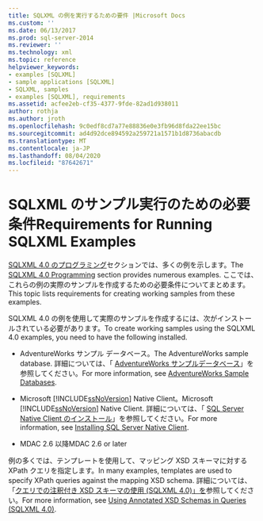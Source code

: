 ```yaml
---
title: SQLXML の例を実行するための要件 |Microsoft Docs
ms.custom: ''
ms.date: 06/13/2017
ms.prod: sql-server-2014
ms.reviewer: ''
ms.technology: xml
ms.topic: reference
helpviewer_keywords:
- examples [SQLXML]
- sample applications [SQLXML]
- SQLXML, samples
- examples [SQLXML], requirements
ms.assetid: acfee2eb-cf35-4377-9fde-82ad1d938011
author: rothja
ms.author: jroth
ms.openlocfilehash: 9c0edf8cd7a77e88836e0e3fb96d8fda22ee15bc
ms.sourcegitcommit: ad4d92dce894592a259721a1571b1d8736abacdb
ms.translationtype: MT
ms.contentlocale: ja-JP
ms.lasthandoff: 08/04/2020
ms.locfileid: "87642671"
---
```

# <a name="requirements-for-running-sqlxml-examples"></a><span data-ttu-id="0bd19-102">SQLXML のサンプル実行のための必要条件</span><span class="sxs-lookup"><span data-stu-id="0bd19-102">Requirements for Running SQLXML Examples</span></span>
  <span data-ttu-id="0bd19-103">[SQLXML 4.0 のプログラミング](sqlxml-4-0-programming-concepts.md)セクションでは、多くの例を示します。</span><span class="sxs-lookup"><span data-stu-id="0bd19-103">The [SQLXML 4.0 Programming](sqlxml-4-0-programming-concepts.md) section provides numerous examples.</span></span> <span data-ttu-id="0bd19-104">ここでは、これらの例の実際のサンプルを作成するための必要条件についてまとめます。</span><span class="sxs-lookup"><span data-stu-id="0bd19-104">This topic lists requirements for creating working samples from these examples.</span></span>  
  
 <span data-ttu-id="0bd19-105">SQLXML 4.0 の例を使用して実際のサンプルを作成するには、次がインストールされている必要があります。</span><span class="sxs-lookup"><span data-stu-id="0bd19-105">To create working samples using the SQLXML 4.0 examples, you need to have the following installed.</span></span>  
  
-   <span data-ttu-id="0bd19-106">AdventureWorks サンプル データベース。</span><span class="sxs-lookup"><span data-stu-id="0bd19-106">The AdventureWorks sample database.</span></span> <span data-ttu-id="0bd19-107">詳細については、「 [AdventureWorks サンプルデータベース](https://msftdbprodsamples.codeplex.com/)」を参照してください。</span><span class="sxs-lookup"><span data-stu-id="0bd19-107">For more information, see [AdventureWorks Sample Databases](https://msftdbprodsamples.codeplex.com/).</span></span>  
  
-   <span data-ttu-id="0bd19-108">Microsoft [!INCLUDE[ssNoVersion](../../includes/ssnoversion-md.md)] Native Client。</span><span class="sxs-lookup"><span data-stu-id="0bd19-108">Microsoft [!INCLUDE[ssNoVersion](../../includes/ssnoversion-md.md)] Native Client.</span></span> <span data-ttu-id="0bd19-109">詳細については、「 [SQL Server Native Client のインストール](../native-client/applications/installing-sql-server-native-client.md)」を参照してください。</span><span class="sxs-lookup"><span data-stu-id="0bd19-109">For more information, see [Installing SQL Server Native Client](../native-client/applications/installing-sql-server-native-client.md).</span></span>  
  
-   <span data-ttu-id="0bd19-110">MDAC 2.6 以降</span><span class="sxs-lookup"><span data-stu-id="0bd19-110">MDAC 2.6 or later</span></span>  
  
 <span data-ttu-id="0bd19-111">例の多くでは、テンプレートを使用して、マッピング XSD スキーマに対する XPath クエリを指定します。</span><span class="sxs-lookup"><span data-stu-id="0bd19-111">In many examples, templates are used to specify XPath queries against the mapping XSD schema.</span></span> <span data-ttu-id="0bd19-112">詳細については、「[クエリでの注釈付き XSD スキーマの使用 &#40;SQLXML 4.0&#41;」を](annotated-xsd-schemas/using-annotated-xsd-schemas-in-queries-sqlxml-4-0.md)参照してください。</span><span class="sxs-lookup"><span data-stu-id="0bd19-112">For more information, see [Using Annotated XSD Schemas in Queries &#40;SQLXML 4.0&#41;](annotated-xsd-schemas/using-annotated-xsd-schemas-in-queries-sqlxml-4-0.md).</span></span>  
  
